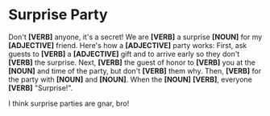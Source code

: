 # Surprise Party

Don't **[VERB]** anyone, it's a secret! We are **[VERB]** a surprise **[NOUN]**
for my **[ADJECTIVE]** friend. Here's how a **[ADJECTIVE]** party works:
First, ask guests to **[VERB]** a **[ADJECTIVE]** gift and to arrive early
so they don't **[VERB]** the surprise. Next, **[VERB]** the guest of honor
to **[VERB]** you at the **[NOUN]** and time of the party, but don't **[VERB]**
them why. Then, **[VERB]** for the party with **[NOUN]** and **[NOUN]**. When
the **[NOUN]** **[VERB]**, everyone **[VERB]** "Surprise!".

I think surprise parties are gnar, bro!

